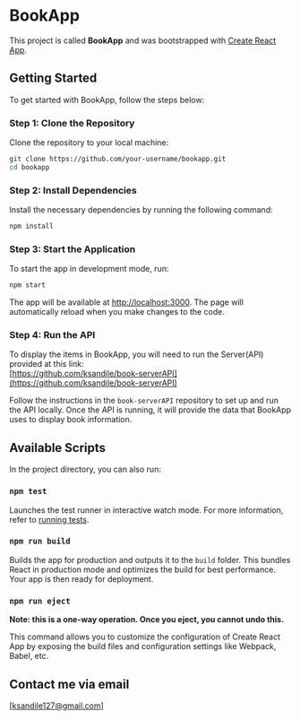 
# BookApp

This project is called **BookApp** and was bootstrapped with [Create React App](https://github.com/facebook/create-react-app).

## Getting Started

To get started with BookApp, follow the steps below:

### Step 1: Clone the Repository

Clone the repository to your local machine:

```bash
git clone https://github.com/your-username/bookapp.git
cd bookapp
```

### Step 2: Install Dependencies

Install the necessary dependencies by running the following command:

```bash
npm install
```

### Step 3: Start the Application

To start the app in development mode, run:

```bash
npm start
```

The app will be available at [http://localhost:3000](http://localhost:3000). The page will automatically reload when you make changes to the code.

### Step 4: Run the API

To display the items in BookApp, you will need to run the Server(API) provided at this link:  
[https://github.com/ksandile/book-serverAPI](https://github.com/ksandile/book-serverAPI)

Follow the instructions in the `book-serverAPI` repository to set up and run the API locally. Once the API is running, it will provide the data that BookApp uses to display book information.

## Available Scripts

In the project directory, you can also run:

### `npm test`

Launches the test runner in interactive watch mode. For more information, refer to [running tests](https://facebook.github.io/create-react-app/docs/running-tests).

### `npm run build`

Builds the app for production and outputs it to the `build` folder. This bundles React in production mode and optimizes the build for best performance. Your app is then ready for deployment.

### `npm run eject`

**Note: this is a one-way operation. Once you eject, you cannot undo this.** 

This command allows you to customize the configuration of Create React App by exposing the build files and configuration settings like Webpack, Babel, etc.

## Contact me via email

[ksandile127@gmail.com]
